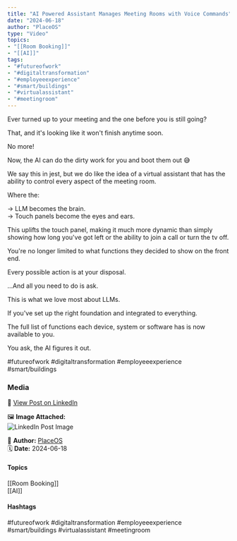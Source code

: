 ```yaml
---
title: "AI Powered Assistant Manages Meeting Rooms with Voice Commands"  
date: "2024-06-18"  
author: "PlaceOS"  
type: "Video"  
topics:  
- "[[Room Booking]]"  
- "[[AI]]"   
tags:  
- "#futureofwork"  
- "#digitaltransformation"  
- "#employeeexperience"  
- "#smart/buildings"  
- "#virtualassistant"  
- "#meetingroom"  
---
```


Ever turned up to your meeting and the one before you is still going?

That, and it's looking like it won't finish anytime soon.

No more!

Now, the AI can do the dirty work for you and boot them out 😅

We say this in jest, but we do like the idea of a virtual assistant that has the ability to control every aspect of the meeting room.

Where the:

→ LLM becomes the brain.  
→ Touch panels become the eyes and ears.

This uplifts the touch panel, making it much more dynamic than simply showing how long you've got left or the ability to join a call or turn the tv off.

You're no longer limited to what functions they decided to show on the front end.

Every possible action is at your disposal.

...And all you need to do is ask.

This is what we love most about LLMs.

If you've set up the right foundation and integrated to everything.

The full list of functions each device, system or software has is now available to you.

You ask, the AI figures it out.

#futureofwork #digitaltransformation #employeeexperience #smart/buildings

### Media

🔗 [View Post on LinkedIn](https://www.linkedin.com/feed/update/urn:li:activity:7208649196038471680)  
  
🖼 **Image Attached:**  
![LinkedIn Post Image](https://media.licdn.com/dms/image/v2/D5605AQEDXUmes-6rZQ/feedshare-thumbnail_720_1280/feedshare-thumbnail_720_1280/0/1718675777572?e=1742263200&v=beta&t=J5rLy_jdRJL5v5ELady5-7sc4llK220eaidjn_tj29k)  
  
👤 **Author:** [PlaceOS](https://www.linkedin.com/in/jonathanmcfarlane/)  
🗓️ **Date:** 2024-06-18

#### Topics

[[Room Booking]]  
[[AI]]  

#### Hashtags

#futureofwork #digitaltransformation #employeeexperience #smart/buildings #virtualassistant #meetingroom
